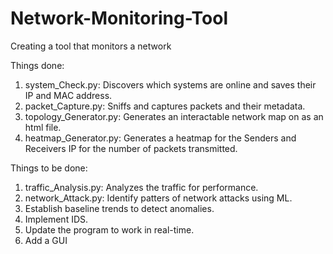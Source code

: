 # Network-Monitoring-Tool
Creating a tool that monitors a network

Things done:
1. system_Check.py:        Discovers which systems are online and saves their IP and MAC address.
2. packet_Capture.py:      Sniffs and captures packets and their metadata.
3. topology_Generator.py:  Generates an interactable network map on as an html file.
4. heatmap_Generator.py:   Generates a heatmap for the Senders and Receivers IP for the number of packets transmitted.


Things to be done:
1. traffic_Analysis.py:    Analyzes the traffic for performance.
2. network_Attack.py:      Identify patters of network attacks using ML.
3. Establish baseline trends to detect anomalies.
4. Implement IDS.
5. Update the program to work in real-time.
6. Add a GUI  

